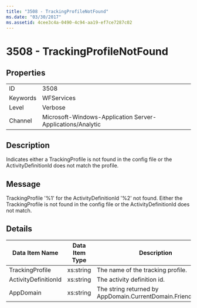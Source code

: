 ```yaml
---
title: "3508 - TrackingProfileNotFound"
ms.date: "03/30/2017"
ms.assetid: 4cee3c4a-0490-4c94-aa19-ef7ce7287c02
---
```

# 3508 - TrackingProfileNotFound
## Properties  


|||  
|-|-|  
|ID|3508|  
|Keywords|WFServices|  
|Level|Verbose|  
|Channel|Microsoft-Windows-Application Server-Applications/Analytic|  

## Description  
 Indicates either a TrackingProfile is not found in the config file or the ActivityDefinitionId does not match the profile.  

## Message  
 TrackingProfile '%1' for the ActivityDefinitionId '%2' not found. Either the TrackingProfile is not found in the config file or the ActivityDefinitionId does not match.  

## Details  


|    Data Item Name    | Data Item Type |                         Description                          |
|----------------------|----------------|--------------------------------------------------------------|
|   TrackingProfile    |   xs:string    |              The name of the tracking profile.               |
| ActivityDefinitionId |   xs:string    |                 The activity definition id.                  |
|      AppDomain       |   xs:string    | The string returned by AppDomain.CurrentDomain.FriendlyName. |

